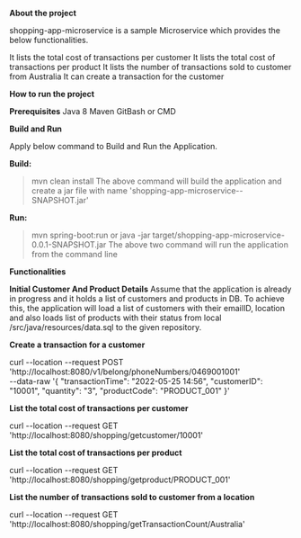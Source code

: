 **About the project**

shopping-app-microservice is a sample Microservice which provides the below functionalities.

It lists the total cost of transactions per customer
It lists the total cost of transactions per product
It lists the number of transactions sold to customer from Australia
It can  create a transaction for the customer

**How to run the project**

**Prerequisites**
Java 8
Maven
GitBash or CMD

**Build and Run**

Apply below command to Build and Run the Application.

**Build:**
> mvn clean install
The above command will build the application and create a jar file with name 'shopping-app-microservice-<version>-SNAPSHOT.jar'

**Run:**
> mvn spring-boot:run
or
> java -jar target/shopping-app-microservice-0.0.1-SNAPSHOT.jar
The above two command will run the application from the command line

**Functionalities**

**Initial Customer And Product Details**
Assume that the application is already in progress and it holds a list of customers and products in DB.
To achieve this, the application will load a list of customers with their emailID, location and also loads list of products with their status from local /src/java/resources/data.sql to the given repository.

**Create a transaction for a customer**

curl --location --request POST 'http://localhost:8080/v1/belong/phoneNumbers/0469001001' \
--data-raw '{
    "transactionTime": "2022-05-25 14:56",
    "customerID": "10001",
    "quantity": "3",
    "productCode": "PRODUCT_001"
}'

**List the total cost of transactions per customer**

curl --location --request GET 'http://localhost:8080/shopping/getcustomer/10001'

**List the total cost of transactions per product**

curl --location --request GET 'http://localhost:8080/shopping/getproduct/PRODUCT_001'

**List the number of transactions sold to customer from a location**

curl --location --request GET 'http://localhost:8080/shopping/getTransactionCount/Australia'

